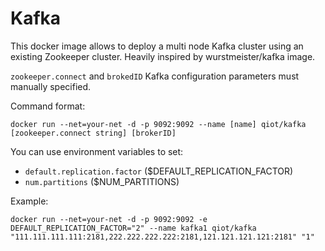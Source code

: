 # Kafka

This docker image allows to deploy a multi node Kafka cluster using an existing Zookeeper cluster. Heavily inspired by wurstmeister/kafka image.

`zookeeper.connect` and `brokedID` Kafka configuration parameters must manually specified.

Command format:

```
docker run --net=your-net -d -p 9092:9092 --name [name] qiot/kafka [zookeeper.connect string] [brokerID]
```

You can use environment variables to set:
- `default.replication.factor` ($DEFAULT_REPLICATION_FACTOR)
- `num.partitions` ($NUM_PARTITIONS)

Example:

```
docker run --net=your-net -d -p 9092:9092 -e DEFAULT_REPLICATION_FACTOR="2" --name kafka1 qiot/kafka "111.111.111.111:2181,222.222.222.222:2181,121.121.121.121:2181" "1"
```

